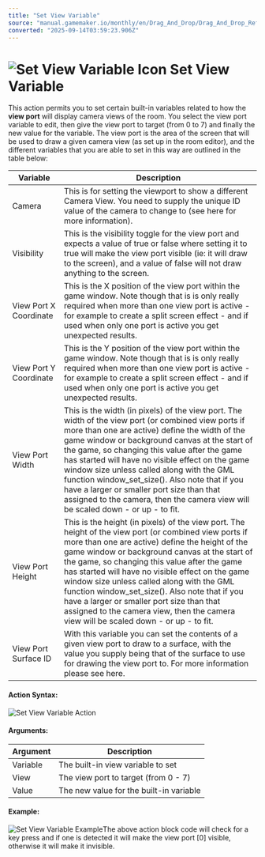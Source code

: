 ```yaml
---
title: "Set View Variable"
source: "manual.gamemaker.io/monthly/en/Drag_And_Drop/Drag_And_Drop_Reference/Cameras/Set_View_Variable.htm"
converted: "2025-09-14T03:59:23.906Z"
---
```


# ![Set View Variable Icon](../../../assets/Images/Scripting_Reference/Drag_And_Drop/Reference/Cameras/i_Cameras_Set_View_Variable.png) Set View Variable

This action permits you to set certain built-in variables related to how the **view port** will display camera views of the room. You select the view port variable to edit, then give the view port to target (from 0 to 7) and finally the new value for the variable. The view port is the area of the screen that will be used to draw a given camera view (as set up in the room editor), and the different variables that you are able to set in this way are outlined in the table below:

| Variable | Description |
| --- | --- |
| Camera | This is for setting the viewport to show a different Camera View. You need to supply the unique ID value of the camera to change to (see here for more information). |
| Visibility | This is the visibility toggle for the view port and expects a value of true or false where setting it to true will make the view port visible (ie: it will draw to the screen), and a value of false will not draw anything to the screen. |
| View Port X Coordinate | This is the X position of the view port within the game window. Note though that is is only really required when more than one view port is active - for example to create a split screen effect - and if used when only one port is active you get unexpected results. |
| View Port Y Coordinate | This is the Y position of the view port within the game window. Note though that is is only really required when more than one view port is active - for example to create a split screen effect - and if used when only one port is active you get unexpected results. |
| View Port Width | This is the width (in pixels) of the view port. The width of the view port (or combined view ports if more than one are active) define the width of the game window or background canvas at the start of the game, so changing this value after the game has started will have no visible effect on the game window size unless called along with the GML function window_set_size(). Also note that if you have a larger or smaller port size than that assigned to the camera, then the camera view will be scaled down - or up - to fit. |
| View Port Height | This is the height (in pixels) of the view port. The height of the view port (or combined view ports if more than one are active) define the height of the game window or background canvas at the start of the game, so changing this value after the game has started will have no visible effect on the game window size unless called along with the GML function window_set_size(). Also note that if you have a larger or smaller port size than that assigned to the camera view, then the camera view will be scaled down - or up - to fit. |
| View Port Surface ID | With this variable you can set the contents of a given view port to draw to a surface, with the value you supply being that of the surface to use for drawing the view port to. For more information please see here. |

#### Action Syntax:

![Set View Variable Action](../../../assets/Images/Scripting_Reference/Drag_And_Drop/Reference/Cameras/a_Cameras_Set_View_Variable.png)

#### Arguments:

| Argument | Description |
| --- | --- |
| Variable | The built-in view variable to set |
| View | The view port to target (from 0 - 7) |
| Value | The new value for the built-in variable |

#### Example:

![Set View Variable Example](../../../assets/Images/Scripting_Reference/Drag_And_Drop/Reference/Cameras/e_Cameras_Set_View_Variable.png)The above action block code will check for a key press and if one is detected it will make the view port \[0\] visible, otherwise it will make it invisible.